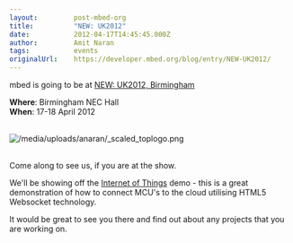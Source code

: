 ```yaml
---
layout:         post-mbed-org
title:          "NEW: UK2012"
date:           2012-04-17T14:45:45.000Z
author:         Amit Naran
tags:           events
originalUrl:    https://developer.mbed.org/blog/entry/NEW-UK2012/
---
```


<p>
  mbed is going to be at <a href=
  "http://www.nationalelectronicsweek.co.uk/UKdefault2012.asp" rel=
  "nofollow">NEW: UK2012, Birmingham</a>
</p>
<p>
  <strong>Where</strong>: Birmingham NEC Hall<br>
  <strong>When</strong>: 17-18 April 2012<br>
  <br>
</p>
<p>
  <img src=
  "https://developer.mbed.org/media/uploads/anaran/_scaled_toplogo.png"
  alt="/media/uploads/anaran/_scaled_toplogo.png" title=
  "/media/uploads/anaran/_scaled_toplogo.png"><br>
</p>
<p>
  <br>
  Come along to see us, if you are at the show.
</p>
<p>
  We'll be showing off the <a href="/cookbook/IOT">Internet of
  Things</a> demo - this is a great demonstration of how to connect
  MCU's to the cloud utilising HTML5 Websocket technology.
</p>
<p>
  It would be great to see you there and find out about any
  projects that you are working on.
</p>

